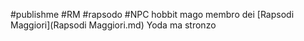 #publishme #RM #rapsodo #NPC 
hobbit mago
membro dei [Rapsodi Maggiori](Rapsodi Maggiori.md)
Yoda ma stronzo
